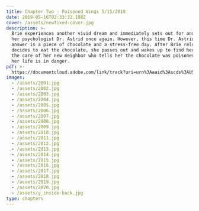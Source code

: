 ```yaml
---
title: Chapter Two - Poisoned Wings 5/15/2019
date: 2019-05-16T02:33:32.108Z
cover: /assets/newfixed-cover.jpg
description: >-
  Brie experiences another vivid dream and immediately sets out for answers from
  her psychologist Dr. Astrid once again. However, this time Dr. Astrid's only
  answer is a piece of chocolate and a stress-free day. After Brie reluctantly
  decides to eat the chocolate, she passes out and wakes up to find herself in
  the care of her new neighbor who tells her the chocolate was poisoned and now
  her life is in danger.
pdf: >-
  https://documentcloud.adobe.com/link/track?uri=urn%3Aaaid%3Ascds%3AUS%3A5e8bbce4-47eb-4032-9971-7bbd8a245d69&fbclid=IwAR0F9B4THM6OlVN-ty2hcVwkcBltv_bDJTyl3jqhb20gQYfBOhsdWXTMbFw
images:
  - /assets/2001.jpg
  - /assets/2002.jpg
  - /assets/2003.jpg
  - /assets/2004.jpg
  - /assets/2005.jpg
  - /assets/2006.jpg
  - /assets/2007.jpg
  - /assets/2008.jpg
  - /assets/2009.jpg
  - /assets/2010.jpg
  - /assets/2011.jpg
  - /assets/2012.jpg
  - /assets/2013.jpg
  - /assets/2014.jpg
  - /assets/2015.jpg
  - /assets/2016.jpg
  - /assets/2017.jpg
  - /assets/2018.jpg
  - /assets/2019.jpg
  - /assets/2020.jpg
  - /assets/y_inside-back.jpg
type: chapters
---
```


